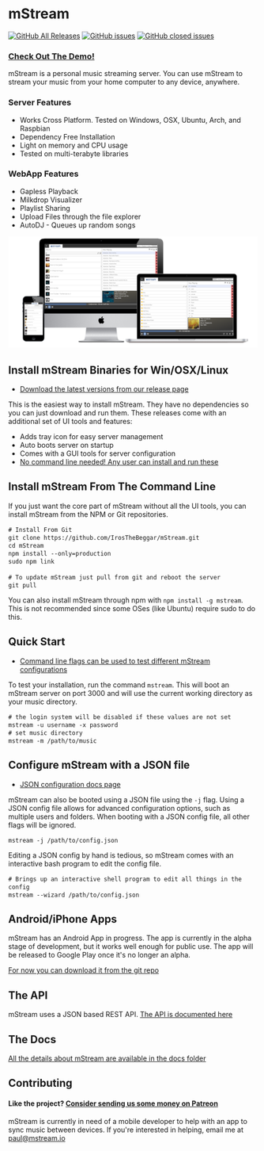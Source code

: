 # mStream

[![GitHub All Releases](https://img.shields.io/github/downloads/IrosTheBeggar/mStream/total.svg)](https://github.com/IrosTheBeggar/mStream/releases)
[![GitHub issues](https://img.shields.io/github/issues/IrosTheBeggar/mStream.svg)](https://github.com/IrosTheBeggar/mStream/issues)
[![GitHub closed issues](https://img.shields.io/github/issues-closed-raw/IrosTheBeggar/mStream.svg)](https://github.com/IrosTheBeggar/mStream/issues)




### [Check Out The Demo!](https://demo.mstream.io/)

mStream is a personal music streaming server.  You can use mStream to stream your music from your home computer to any device, anywhere.

### Server Features
* Works Cross Platform. Tested on Windows, OSX, Ubuntu, Arch, and Raspbian
* Dependency Free Installation
* Light on memory and CPU usage
* Tested on multi-terabyte libraries

### WebApp Features
* Gapless Playback
* Milkdrop Visualizer
* Playlist Sharing
* Upload Files through the file explorer
* AutoDJ - Queues up random songs

![mStream Webapp](/public/img/devices2.png?raw=true)

## Install mStream Binaries for Win/OSX/Linux

* [Download the latest versions from our release page](https://github.com/IrosTheBeggar/mStream/releases)

This is the easiest way to install mStream.  They have no dependencies so you can just download and run them.  These releases come with an additional set of UI tools and features:

* Adds tray icon for easy server management
* Auto boots server on startup
* Comes with a GUI tools for server configuration
* [No command line needed! Any user can install and run these](https://www.youtube.com/watch?v=IzuxYTaixpU)

## Install mStream From The Command Line

If you just want the core part of mStream without all the UI tools, you can install mStream from the NPM or Git repositories. 

```shell
# Install From Git
git clone https://github.com/IrosTheBeggar/mStream.git
cd mStream
npm install --only=production
sudo npm link 

# To update mStream just pull from git and reboot the server
git pull
```

You can also install mStream through npm with `npm install -g mstream`. This is not recommended since some OSes (like Ubuntu) require sudo to do this.

## Quick Start

* [Command line flags can be used to test different mStream configurations](docs/cli_arguments.md)

To test your installation, run the command `mstream`.  This will boot an mStream server on port 3000 and will use the current working directory as your music directory.  

```shell
# the login system will be disabled if these values are not set
mstream -u username -x password
# set music directory
mstream -m /path/to/music
```

## Configure mStream with a JSON file

* [JSON configuration docs page](docs/json_config.md)

mStream can also be booted using a JSON file using the `-j` flag.  Using a JSON config file allows for advanced configuration options, such as multiple users and folders. When booting with a JSON config file, all other flags will be ignored.

```shell
mstream -j /path/to/config.json
```

Editing a JSON config by hand is tedious, so mStream comes with an interactive bash program to edit the config file.

```shell
# Brings up an interactive shell program to edit all things in the config
mstream --wizard /path/to/config.json
```

## Android/iPhone Apps

mStream has an Android App in progress.  The app is currently in the alpha stage of development, but it works well enough for public use.  The app will be released to Google Play once it's no longer an alpha.  

[For now you can download it from the git repo](https://github.com/IrosTheBeggar/mstream-android-app/releases)

## The API

mStream uses a JSON based REST API.  [The API is documented here](docs/API.md)

## The Docs

[All the details about mStream are available in the docs folder](docs/)

## Contributing

#### Like the project? [Consider sending us some money on Patreon](https://www.patreon.com/mstream)

mStream is currently in need of a mobile developer to help with an app to sync music between devices.  If you're interested in helping, email me at paul@mstream.io
